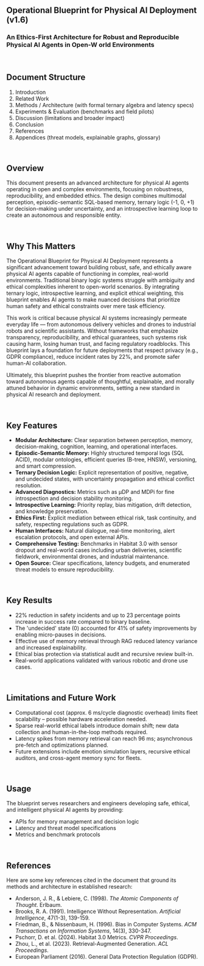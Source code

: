 <br>


## Operational Blueprint for Physical AI Deployment (v1.6)
### An Ethics-First Architecture for Robust and Reproducible Physical AI Agents in Open-W orld Environments

<br>


## Document Structure

1. Introduction
2. Related Work
3. Methods / Architecture (with formal ternary algebra and latency specs)
4. Experiments \& Evaluation (benchmarks and field pilots)
5. Discussion (limitations and broader impact)
6. Conclusion
7. References
8. Appendices (threat models, explainable graphs, glossary)

<br>


## Overview

This document presents an advanced architecture for physical AI agents operating in open and complex environments, focusing on robustness, reproducibility, and embedded ethics. The design combines multimodal perception, episodic-semantic SQL-based memory, ternary logic (-1, 0, +1) for decision-making under uncertainty, and an introspective learning loop to create an autonomous and responsible entity.

<br>

## Why This Matters

The Operational Blueprint for Physical AI Deployment represents a significant advancement toward building robust, safe, and ethically aware physical AI agents capable of functioning in complex, real-world environments. Traditional binary logic systems struggle with ambiguity and ethical complexities inherent to open-world scenarios. By integrating ternary logic, introspective learning, and explicit ethical weighting, this blueprint enables AI agents to make nuanced decisions that prioritize human safety and ethical constraints over mere task efficiency.

This work is critical because physical AI systems increasingly permeate everyday life — from autonomous delivery vehicles and drones to industrial robots and scientific assistants. Without frameworks that emphasize transparency, reproducibility, and ethical guarantees, such systems risk causing harm, losing human trust, and facing regulatory roadblocks. This blueprint lays a foundation for future deployments that respect privacy (e.g., GDPR compliance), reduce incident rates by 22%, and promote safer human-AI collaboration.

Ultimately, this blueprint pushes the frontier from reactive automation toward autonomous agents capable of thoughtful, explainable, and morally attuned behavior in dynamic environments, setting a new standard in physical AI research and deployment.

<br>


## Key Features

- **Modular Architecture:** Clear separation between perception, memory, decision-making, cognition, learning, and operational interfaces.
- **Episodic-Semantic Memory:** Highly structured temporal logs (SQL ACID), modular ontologies, efficient queries (B-tree, HNSW), versioning, and smart compression.
- **Ternary Decision Logic:** Explicit representation of positive, negative, and undecided states, with uncertainty propagation and ethical conflict resolution.
- **Advanced Diagnostics:** Metrics such as μDP and MDPi for fine introspection and decision stability monitoring.
- **Introspective Learning:** Priority replay, bias mitigation, drift detection, and knowledge preservation.
- **Ethics First:** Explicit mediation between ethical risk, task continuity, and safety, respecting regulations such as GDPR.
- **Human Interfaces:** Natural dialogue, real-time monitoring, alert escalation protocols, and open external APIs.
- **Comprehensive Testing:** Benchmarks in Habitat 3.0 with sensor dropout and real-world cases including urban deliveries, scientific fieldwork, environmental drones, and industrial maintenance.
- **Open Source:** Clear specifications, latency budgets, and enumerated threat models to ensure reproducibility.


<br>

## Key Results

- 22% reduction in safety incidents and up to 23 percentage points increase in success rate compared to binary baseline.
- The 'undecided' state (0) accounted for 41% of safety improvements by enabling micro-pauses in decisions.
- Effective use of memory retrieval through RAG reduced latency variance and increased explainability.
- Ethical bias protection via statistical audit and recursive review built-in.
- Real-world applications validated with various robotic and drone use cases.


<br>


## Limitations and Future Work

- Computational cost (approx. 6 ms/cycle diagnostic overhead) limits fleet scalability – possible hardware acceleration needed.
- Sparse real-world ethical labels introduce domain shift; new data collection and human-in-the-loop methods required.
- Latency spikes from memory retrieval can reach 96 ms; asynchronous pre-fetch and optimizations planned.
- Future extensions include emotion simulation layers, recursive ethical auditors, and cross-agent memory sync for fleets.


<br>

## Usage

The blueprint serves researchers and engineers developing safe, ethical, and intelligent physical AI agents by providing:

- APIs for memory management and decision logic
- Latency and threat model specifications
- Metrics and benchmark protocols

<br>

## References

Here are some key references cited in the document that ground its methods and architecture in established research:

- Anderson, J. R., & Lebiere, C. (1998). *The Atomic Components of Thought*. Erlbaum.  
- Brooks, R. A. (1991). Intelligence Without Representation. *Artificial Intelligence*, 47(1-3), 139-159.  
- Friedman, B., & Nissenbaum, H. (1996). Bias in Computer Systems. *ACM Transactions on Information Systems*, 14(3), 330-347.  
- Pschorr, D. et al. (2024). Habitat 3.0 Metrics. *CVPR Proceedings*.  
- Zhou, L., et al. (2023). Retrieval-Augmented Generation. *ACL Proceedings*.  
- European Parliament (2016). General Data Protection Regulation (GDPR).  




